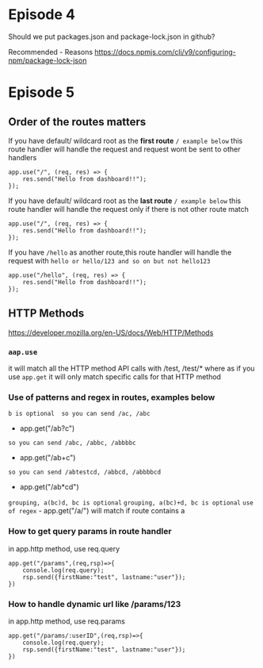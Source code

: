 # Episode 4

Should we put packages.json and package-lock.json in github?

Recommended - Reasons https://docs.npmjs.com/cli/v9/configuring-npm/package-lock-json

# Episode 5

## Order of the routes matters

If you have default/ wildcard root as the <strong>first route</strong> `/ example below` this route handler will handle the request and request wont be sent to other handlers

```code
app.use("/", (req, res) => {
    res.send("Hello from dashboard!!");
});
```

If you have default/ wildcard root as the <strong>last route</strong> `/ example below` this route handler will handle the request only if there is not other route match

```code
app.use("/", (req, res) => {
    res.send("Hello from dashboard!!");
});
```

If you have `/hello` as another route,this route handler will handle the request with `hello or hello/123 and so on but not hello123`

```code
app.use("/hello", (req, res) => {
    res.send("Hello from dashboard!!");
});
```

## HTTP Methods

https://developer.mozilla.org/en-US/docs/Web/HTTP/Methods

### `aap.use` 

it will match all the HTTP method API calls with /test, /test/* where as if you use `app.get` it will only match specific calls for that HTTP method

### Use of patterns and regex in routes, examples below

`b is optional  so you can send /ac, /abc`
- app.get("/ab?c")

`so you can send /abc, /abbc, /abbbbc` 
- app.get("/ab+c")

`so you can send /abtestcd, /abbcd, /abbbbcd` 
- app.get("/ab*cd")

`grouping, a(bc)d, bc is optional`
`grouping, a(bc)+d, bc is optional`
`use of regex`
    - app.get("/a/") will match if route contains a

### How to get query params in route handler
in app.http method, use req.query

```code
app.get("/params",(req,rsp)=>{
    console.log(req.query);
    rsp.send({firstName:"test", lastname:"user"});
})
```

### How to handle dynamic url like /params/123
in app.http method, use req.params

```code
app.get("/params/:userID",(req,rsp)=>{
    console.log(req.query);
    rsp.send({firstName:"test", lastname:"user"});
})
```
